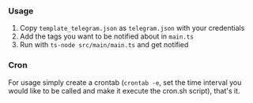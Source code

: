 ### Usage

1. Copy `template_telegram.json` as `telegram.json` with your credentials
2. Add the tags you want to be notified about in `main.ts`
3. Run with `ts-node src/main/main.ts` and get notified

### Cron

For usage simply create a crontab (`crontab -e`, set the time interval you would like to be called and make it execute the cron.sh script), that's it.
